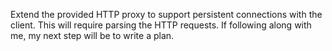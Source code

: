 Extend the provided HTTP proxy to support persistent connections with the client. This will require parsing the HTTP requests. If following along with me, my next step will be to write a plan.